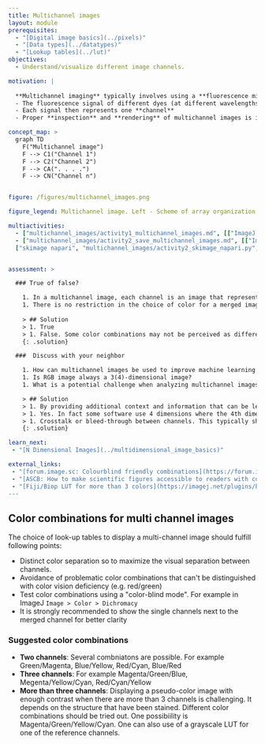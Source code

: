 ```yaml
---
title: Multichannel images
layout: module
prerequisites:
  - "[Digital image basics](../pixels)"
  - "[Data types](../datatypes)"
  - "[Lookup tables](../lut)"
objectives:
  - Understand/visualize different image channels.

motivation: |
  
  **Multichannel imaging** typically involves using a **fluorescence microscope** equipped with  multiple filter sets or detectors, each specific to a particular **fluorophore’s emission wavelength** (_Note_ that this differs from images acquired with color cameras e.g. histological stains)
  - The fluorescence signal of different dyes (at different wavelengths) can be **registered simultaneously** (or quasi) to one set of image spatial coordinates
  - Each signal then represents one **channel** 
  - Proper **inspection** and **rendering** of multichannel images is important to understand the spatial relationship between the different structures (e.g. colocalization)

concept_map: >
  graph TD
    F("Multichannel image")
    F --> C1("Channel 1")
    F --> C2("Channel 2")
    F --> CA(". . . .")
    F --> CN("Channel n")


figure: /figures/multichannel_images.png

figure_legend: Multichannel image. Left - Scheme of array organization for a multichannel image. Center - Example of three 2D (XY) images shown with grey look up table.  Right - All 3 channels overlaid to display a composite image using Cyan, Magenta, and Yellow look up tables, respectively. Note that the array shape of (X,Y,C) is just an example. The position of the channel dimension may differ depending on the data and the reader. 

multiactivities:
  - ["multichannel_images/activity1_multichannel_images.md", [["ImageJ GUI", "multichannel_images/activity1_imagejgui.md"],["skimage napari", "multichannel_images/activity1_skimage_napari.py", "python"], ["Galaxy Napari", "multichannel_images/activity1_galaxy.md", "markdown"]]]
  - ["multichannel_images/activity2_save_multichannel_images.md", [["ImageJ GUI", "multichannel_images/activity2_imagejgui.md"], ["ImageJ Macro", "multichannel_images/activity2_imagejmacro.ijm", "java"], 
  ["skimage napari", "multichannel_images/activity2_skimage_napari.py", "py"]]]


assessment: >

  ### True of false?

    1. In a multichannel image, each channel is an image that represents different data/stains
    1. There is no restriction in the choice of color for a merged image
    
    > ## Solution
    > 1. True
    > 1. False. Some color combinations may not be perceived as different colors by persons with color vision deficiency
    {: .solution}

  ###  Discuss with your neighbor

    1. How can multichannel images be used to improve machine learning models for image/object classification?
    1. Is RGB image always a 3(4)-dimensional image?
    1. What is a potential challenge when analyzing multichannel images?

    > ## Solution
    > 1. By providing additional context and information that can be leveraged by the model
    > 1. Yes. In fact some software use 4 dimensions where the 4th dimension is transparency. If all channels are identical the image may render as a gray scale image.
    > 1. Crosstalk or bleed-through between channels. This typically should be corrected
    {: .solution}

learn_next:
 - "[N Dimensional Images](../multidimensional_image_basics)"

external_links:
 - "[forum.image.sc: Colourblind friendly combinations](https://forum.image.sc/t/colourblind-friendly-colour-combinations/92567)"
 - "[ASCB: How to make scientific figures accessible to readers with color blindness](https://www.ascb.org/diversity-equity-and-inclusion/how-to-make-scientific-figures-accessible-to-readers-with-color-blindness/)"
 - "[Fiji/Biop LUT for more than 3 colors](https://imagej.net/plugins/biop-lookup-tables)
---
```

## Color combinations for multi channel images
The choice of look-up tables to display a multi-channel image should fulfill following points:
 * Distinct color separation so to maximize the visual separation between channels.
 * Avoidance of problematic color combinations that can't be distinguished with color vision deficiency (e.g. red/green)
 * Test color combinations using a "color-blind mode". For example in ImageJ `Image > Color > Dichromacy`
 * It is strongly recommended to show the single channels next to the merged channel for better clarity

### Suggested color combinations
* **Two channels**: Several combniatons are possible. For example Green/Magenta, Blue/Yellow, Red/Cyan, Blue/Red 
* **Three channels**: For example Magenta/Green/Blue, Megenta/Yellow/Cyan, Red/Cyan/Yellow
* **More than three channels**: Displaying a pseudo-color image with enough contrast when there are more than 3 channels is challenging. It depends on the structure that have been stained. Different color combinations should be tried out. One possibiility is Magenta/Green/Yellow/Cyan. One can also use of a grayscale LUT for one of the reference channels. 



 